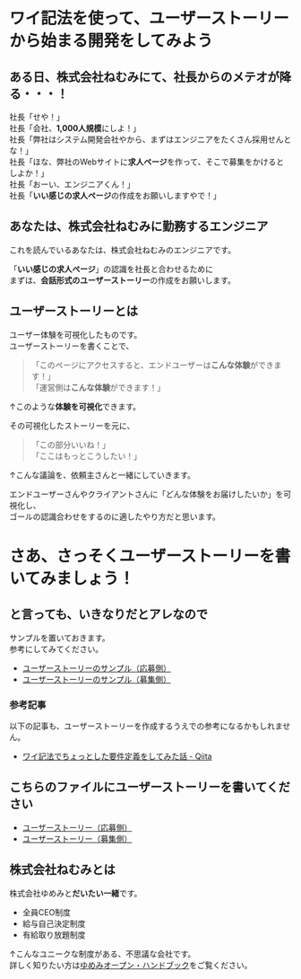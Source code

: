 # ワイ記法を使って、ユーザーストーリーから始まる開発をしてみよう

## ある日、株式会社ねむみにて、社長からのメテオが降る・・・！

社長「せや！」  
社長「会社、**1,000人規模**にしよ！」  
社長「弊社はシステム開発会社やから、まずはエンジニアをたくさん採用せんとな！」  
社長「ほな、弊社のWebサイトに**求人ページ**を作って、そこで募集をかけるとしよか！」  
社長「おーい、エンジニアくん！」  
社長「**いい感じの求人ページ**の作成をお願いしますやで！」

## あなたは、株式会社ねむみに勤務するエンジニア
これを読んでいるあなたは、株式会社ねむみのエンジニアです。

「**いい感じの求人ページ**」の認識を社長と合わせるために  
まずは、**会話形式のユーザーストーリー**の作成をお願いします。

## ユーザーストーリーとは
ユーザー体験を可視化したものです。  
ユーザーストーリーを書くことで、
> 「このページにアクセスすると、エンドユーザーは**こんな体験**ができます！」  
> 「運営側は**こんな体験**ができます！」

↑このような**体験を可視化**できます。  

その可視化したストーリーを元に、

> 「この部分いいね！」  
> 「ここはもっとこうしたい！」

↑こんな議論を、依頼主さんと一緒にしていきます。

エンドユーザーさんやクライアントさんに「どんな体験をお届けしたいか」を可視化し、  
ゴールの認識合わせをするのに適したやり方だと思います。


# さあ、さっそくユーザーストーリーを書いてみましょう！
## と言っても、いきなりだとアレなので

サンプルを置いておきます。  
参考にしてみてください。

- [ユーザーストーリーのサンプル（応募側）](sample-story-engineer.md)
- [ユーザーストーリーのサンプル（募集側）](sample-story-client.md)

### 参考記事

以下の記事も、ユーザーストーリーを作成するうえでの参考になるかもしれません。

- [ワイ記法でちょっとした要件定義をしてみた話 - Qiita](https://qiita.com/Yametaro/items/c3a981b55532db779466)


## こちらのファイルにユーザーストーリーを書いてください

- [ユーザーストーリー（応募側）](story-engineer.md)
- [ユーザーストーリー（募集側）](story-client.md)

## 株式会社ねむみとは

株式会社ゆめみと**だいたい一緒**です。

- 全員CEO制度
- 給与自己決定制度
- 有給取り放題制度

↑こんなユニークな制度がある、不思議な会社です。  
詳しく知りたい方は[ゆめみオープン・ハンドブック](https://notion.yumemi.co.jp/)をご覧ください。